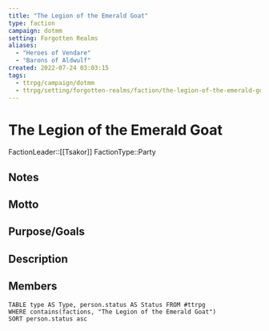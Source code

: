```yaml
---
title: "The Legion of the Emerald Goat"
type: faction
campaign: dotmm
setting: Forgotten Realms
aliases:
  - "Heroes of Vendare"
  - "Barons of Aldwulf"
created: 2022-07-24 03:03:15
tags:
  - ttrpg/campaign/dotmm
  - ttrpg/setting/forgotten-realms/faction/the-legion-of-the-emerald-goat
---
```


# The Legion of the Emerald Goat

FactionLeader::[[Tsakor]]
FactionType::Party

## Notes


## Motto


## Purpose/Goals


## Description


## Members

```dataview
TABLE type AS Type, person.status AS Status FROM #ttrpg
WHERE contains(factions, "The Legion of the Emerald Goat")
SORT person.status asc
```

